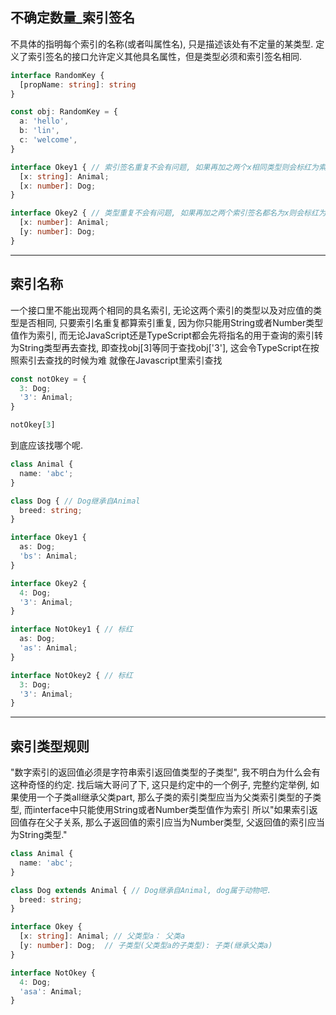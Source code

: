 ## 不确定数量_索引签名
不具体的指明每个索引的名称(或者叫属性名), 只是描述该处有不定量的某类型.
定义了索引签名的接口允许定义其他具名属性，但是类型必须和索引签名相同.
```typescript
interface RandomKey {
  [propName: string]: string
}

const obj: RandomKey = {
  a: 'hello',
  b: 'lin',
  c: 'welcome',
}

interface Okey1 { // 索引签名重复不会有问题, 如果再加之两个x相同类型则会标红为索引签名重复
  [x: string]: Animal;
  [x: number]: Dog;
}

interface Okey2 { // 类型重复不会有问题, 如果再加之两个索引签名都名为x则会标红为索引签名重复
  [x: number]: Animal;
  [y: number]: Dog;
}
```

---

## 索引名称
一个接口里不能出现两个相同的具名索引, 无论这两个索引的类型以及对应值的类型是否相同, 只要索引名重复都算索引重复, 因为你只能用String或者Number类型值作为索引, 
而无论JavaScript还是TypeScript都会先将指名的用于查询的索引转为String类型再去查找, 即查找obj[3]等同于查找obj['3'], 这会令TypeScript在按照索引去查找的时候为难
就像在Javascript里索引查找
```typescript
const notOkey = {
  3: Dog;
  '3': Animal;
}

notOkey[3]
```
到底应该找哪个呢.

```typescript
class Animal {
  name: 'abc';
}

class Dog { // Dog继承自Animal
  breed: string;
}

interface Okey1 {
  as: Dog;
  'bs': Animal;
}

interface Okey2 {
  4: Dog;
  '3': Animal;
}

interface NotOkey1 { // 标红
  as: Dog;
  'as': Animal;
}

interface NotOkey2 { // 标红
  3: Dog;
  '3': Animal;
}

```

---

## 索引类型规则
"数字索引的返回值必须是字符串索引返回值类型的子类型", 我不明白为什么会有这种奇怪的约定.
找后端大哥问了下, 这只是约定中的一个例子, 完整约定举例, 如果使用一个子类all继承父类part, 那么子类的索引类型应当为父类索引类型的子类型, 而interface中只能使用String或者Number类型值作为索引
所以"如果索引返回值存在父子关系, 那么子返回值的索引应当为Number类型, 父返回值的索引应当为String类型."

```typescript
class Animal {
  name: 'abc';
}

class Dog extends Animal { // Dog继承自Animal, dog属于动物吧.
  breed: string;
}

interface Okey {
  [x: string]: Animal; // 父类型a： 父类a
  [y: number]: Dog;  // 子类型(父类型a的子类型): 子类(继承父类a)
}

interface NotOkey {
  4: Dog;
  'asa': Animal;
}

```
